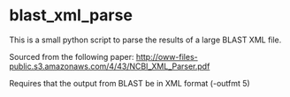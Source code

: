 # blast_xml_parse
This is a small python script to parse the results of a large BLAST XML file. 

Sourced from the following paper: http://oww-files-public.s3.amazonaws.com/4/43/NCBI_XML_Parser.pdf

Requires that the output from BLAST be in XML format (-outfmt 5)

